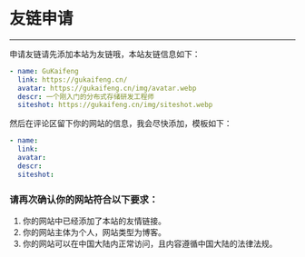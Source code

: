 # 友链申请

<hr class="linkpage">



申请友链请先添加本站为友链哦，本站友链信息如下：

```yml
- name: GuKaifeng
  link: https://gukaifeng.cn/
  avatar: https://gukaifeng.cn/img/avatar.webp
  descr: 一个刚入门的分布式存储研发工程师
  siteshot: https://gukaifeng.cn/img/siteshot.webp
```



然后在评论区留下你的网站的信息，我会尽快添加，模板如下：



```yml
- name:
  link:
  avatar:
  descr:
  siteshot:
```





### 请再次确认你的网站符合以下要求：

1. 你的网站中已经添加了本站的友情链接。
2. 你的网站主体为个人，网站类型为博客。
3. 你的网站可以在中国大陆内正常访问，且内容遵循中国大陆的法律法规。